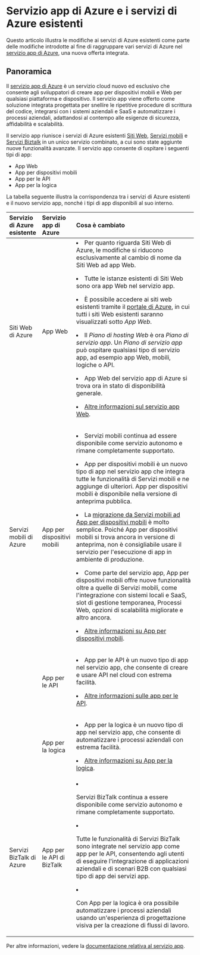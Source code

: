 <properties 
	pageTitle="Servizio app di Azure e impatto sui servizi di Azure esistenti" 
	description="Viene illustrato come il nuovo servizio app di Azure e le relative funzionalità influiscono sui servizi esistenti in Azure." 
	authors="yochayk" 
	editor="yochayk" 
	manager="nirma" 
	services="app-service\web" 
	documentationCenter=""/>

<tags 
	ms.service="app-service-web" 
	ms.workload="web" 
	ms.tgt_pltfrm="na" 
	ms.devlang="na" 
	ms.topic="article" 
	ms.date="03/24/2015" 
	ms.author="yochayk"/>


# Servizio app di Azure e i servizi di Azure esistenti

Questo articolo illustra le modifiche ai servizi di Azure esistenti come parte delle modifiche introdotte al fine di raggruppare vari servizi di Azure nel [servizio app di Azure](http://azure.microsoft.com/services/app-service/), una nuova offerta integrata.

## Panoramica 

Il [servizio app di Azure](http://azure.microsoft.com/services/app-service/) è un servizio cloud nuovo ed esclusivo che consente agli sviluppatori di creare app per dispositivi mobili e Web per qualsiasi piattaforma e dispositivo. Il servizio app viene offerto come soluzione integrata progettata per snellire le ripetitive procedure di scrittura del codice, integrarsi con i sistemi aziendali e SaaS e automatizzare i processi aziendali, adattandosi al contempo alle esigenze di sicurezza, affidabilità e scalabilità.

Il servizio app riunisce i servizi di Azure esistenti [Siti Web](http://azure.microsoft.com/services/websites/), [Servizi mobili](http://azure.microsoft.com/services/mobile-services/) e [Servizi Biztalk](http://azure.microsoft.com/services/biztalk-services/) in un unico servizio combinato, a cui sono state aggiunte nuove funzionalità avanzate. Il servizio app consente di ospitare i seguenti tipi di app:

-   App Web
-   App per dispositivi mobili
-   App per le API
-   App per la logica

La tabella seguente illustra la corrispondenza tra i servizi di Azure esistenti e il nuovo servizio app, nonché i tipi di app disponibili al suo interno.

<table>
<thead>
<tr class="header">
<th align="left", style="width:10%">Servizio di Azure esistente</th>
<th align="left", style="width:10%">Servizio app di Azure</th>
<th align="left", style="width:80%">Cosa è cambiato</th>
</tr>
</thead>
<tbody>
<tr class="odd">
<td align="left">Siti Web di Azure</td>
<td align="left">App Web</td>
<td align="left"><li>Per quanto riguarda Siti Web di Azure, le modifiche si riducono esclusivamente al cambio di nome da Siti Web ad app Web.
<p><li>Tutte le istanze esistenti di Siti Web sono ora app Web nel servizio app.</p>
<p><li>È possibile accedere ai siti web esistenti tramite il <a href="http://go.microsoft.com/fwlink/?LinkId=529715">portale di Azure</a>, in cui tutti i siti Web esistenti saranno visualizzati sotto <em>App Web</em>.</p>
<p><li>Il <em>Piano di hosting Web</em> è ora <em>Piano di servizio app</em>. Un <em>Piano di servizio app</em> può ospitare qualsiasi tipo di servizio app, ad esempio app Web, mobili, logiche o API.</p>
<p><li>App Web del servizio app di Azure si trova ora in stato di disponibilità generale.</p>
<p><li><a href="http://azure.microsoft.com/services/app-service/web/">Altre informazioni sul servizio app Web</a>.</p></td>
</tr>
<tr class="even">
<td align="left">Servizi mobili di Azure</td>
<td align="left">App per dispositivi mobili</td>
<td align="left"><p><li>Servizi mobili continua ad essere disponibile come servizio autonomo e rimane completamente supportato.</p>
<p><li>App per dispositivi mobili è un nuovo tipo di app nel servizio app che integra tutte le funzionalità di Servizi mobili e ne aggiunge di ulteriori. App per dispositivi mobili è disponibile nella versione di anteprima pubblica.</p>
<p><li>La <a href="http://azure.microsoft.com/documentation/articles/app-service-mobile-dotnet-backend-migrating-from-mobile-services-preview/">migrazione da Servizi mobili ad App per dispositivi mobili</a> è molto semplice. Poiché App per dispositivi mobili si trova ancora in versione di anteprima, non è consigliabile usare il servizio per l'esecuzione di app in ambiente di produzione.</p>
<p><li>Come parte del servizio app, App per dispositivi mobili offre nuove funzionalità oltre a quelle di Servizi mobili, come l'integrazione con sistemi locali e SaaS, slot di gestione temporanea, Processi Web, opzioni di scalabilità migliorate e altro ancora.</p>
<p><li><a href="http://azure.microsoft.com/services/app-service/mobile/">Altre informazioni su App per dispositivi mobili</a>.</p>
</tr>
<tr class="odd">
<td align="left"></td>
<td align="left">App per le API</td>
<td align="left">
<p><li>App per le API è un nuovo tipo di app nel servizio app, che consente di creare e usare API nel cloud con estrema facilità.</p>
<p><li><a href="http://azure.microsoft.com/services/app-service/api/">Altre informazioni sulle app per le API</a>.</p></td>
</tr>
<tr class="even">
<td align="left"></td>
<td align="left">App per la logica</td>
<td align="left">
<p><li>App per la logica è un nuovo tipo di app nel servizio app, che consente di automatizzare i processi aziendali con estrema facilità.</p>
<p><li><a href="http://azure.microsoft.com/services/app-service/logic/">Altre informazioni su App per la logica</a>.</p></td>
</tr>
<tr class="odd">
<td align="left">Servizi BizTalk di Azure</td>
<td align="left">App per le API di BizTalk</td>
<td align="left">
<li><p>Servizi BizTalk continua a essere disponibile come servizio autonomo e rimane completamente supportato.</p>
<li><p>Tutte le funzionalità di Servizi BizTalk sono integrate nel servizio app come app per le API, consentendo agli utenti di eseguire l'integrazione di applicazioni aziendali e di scenari B2B con qualsiasi tipo di app dei servizi app.</p>
<li><p>Con App per la logica è ora possibile automatizzare i processi aziendali usando un'esperienza di progettazione visiva per la creazione di flussi di lavoro.</p></td>
</tr>
</tbody>
</table>

Per altre informazioni, vedere la [documentazione relativa al servizio app](http://azure.microsoft.com/documentation/services/app-service/).
 

<!---HONumber=July15_HO3-->